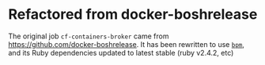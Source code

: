 # Refactored from docker-boshrelease

The original job `cf-containers-broker` came from https://github.com/docker-boshrelease. It has been rewritten to use [`bpm`](https://github.com/cloudfoundry-incubator/bpm-release/), and its Ruby dependencies updated to latest stable (ruby v2.4.2, etc)
